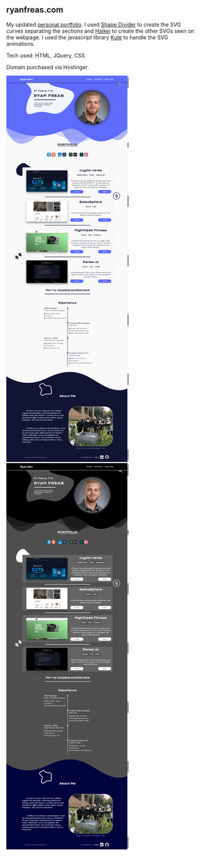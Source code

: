 ## ryanfreas.com

My updated [personal portfolio](https://ryan-dev.com/). I used [Shape Divider](https://www.shapedivider.app/) to create the SVG curves separating the sections and [Haikei](https://app.haikei.app/) to create the other 
SVGs seen on the webpage. I used the javascript library [Kute](https://thednp.github.io/kute.js/) to handle the SVG animations.

Tech used: HTML, JQuery, CSS

Domain purchased via Hostinger.

![Personal website](/assets/images/domain-light-mode.png)
![Personal website](/assets/images/domain-dark-mode1.png)
